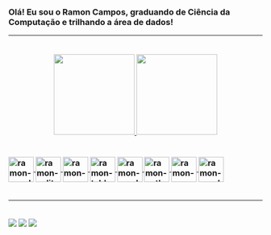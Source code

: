 <h3>Olá! Eu sou o Ramon Campos, graduando de Ciência da Computação e trilhando a área de dados!</>

<br>

---

<br>

<!--- STATS --->

<div align="center">
  <a href="https://github.com/ramon-campos">
  <img height="160em" src="https://github-readme-stats.vercel.app/api?username=ramon-campos&show_icons=true&theme=dark&include_all_commits=true&count_private=true"/>
  <img height="160em" src="https://github-readme-stats.vercel.app/api/top-langs/?username=ramon-campos&layout=compact&langs_count=7&theme=dark"/>
</div>

<br>

<!--- ICONS --->

<div style="display: inline_block"><br>
  <img align = "center" alt = "ramon-excel" height = "50" width = "50" src = "https://img.icons8.com/color/452/microsoft-excel-2019--v1.png">
  <img align = "center" alt = "ramon-sqlite" height = "50" width = "50" src = "https://cdn.jsdelivr.net/gh/devicons/devicon/icons/sqlite/sqlite-original.svg">
  <img align = "center" alt = "ramon-mssql" height = "50" width = "50" src = "https://img.icons8.com/color/344/microsoft-sql-server.png">
  <img align = "center" alt = "ramon-tableau" height = "50" width = "50" src = "https://img.icons8.com/color/344/tableau-software.png">
  <img align = "center" alt = "ramon-oracledb" height = "50" width = "50" src = "https://cdn.jsdelivr.net/gh/devicons/devicon/icons/oracle/oracle-original.svg">
  <img align = "center" alt = "ramon-python" height = "50" width = "50" src = "https://cdn.jsdelivr.net/gh/devicons/devicon/icons/python/python-original.svg">
  <img align = "center" alt = "ramon-numpy" height = "50" width = "50" src = "https://cdn.jsdelivr.net/gh/devicons/devicon/icons/numpy/numpy-original.svg">
  <img align = "center" alt = "ramon-pandas" height = "50" width = "50" src = "https://cdn.jsdelivr.net/gh/devicons/devicon/icons/pandas/pandas-original.svg">
</div>

<br>

---

<br>

<!--- BADGES --->

<div>
  <a href="https://www.linkedin.com/in/ramonr-campos/" target="_blank"><img src="https://img.shields.io/badge/linkedin-%230077B5.svg?style=for-the-badge&logo=linkedin&logoColor=white\" target="_blank"></a>
  <a href="https://instagram.com/ramon.cmps" target="_blank"><img src="https://img.shields.io/badge/-Instagram-%23E4405F?style=for-the-badge&logo=instagram&logoColor=white" target="_blank"></a>
  <a href = "mailto:ramonramalhoc@gmail.com"><img src="https://img.shields.io/badge/Gmail-D14836?style=for-the-badge&logo=gmail&logoColor=white" target="_blank"></a>
</div>















<!---

<h1 align="center">👋 Olá, eu sou Ramon Campos</h1>
<h3 align="center">Graduando em Ciência da Computação</h3><br>

- 🌱 Não sou fã de praia, mas a ciência de dados é a minha!

- 💬 Pergunte-me sobre **Excel, SQL e Python**

- 📄 Saiba mais sobre o meu perfil profissional no [**LinkedIn**](https://www.linkedin.com/in/ramonr-campos/)

<h3 align="left">Conecte-se comigo:</h3>
<p align="left">
  <a href="https://linkedin.com/in/ramonr-campos" target="blank"> <img align="center" src="https://www.svgrepo.com/show/355096/linkedin.svg" alt="ramonr-campos" height="30" width="30" /></a> &nbsp&nbsp&nbsp&nbsp
  <a href="https://instagram.com/ramon.cmps" target="blank"><img align="center" src="https://www.svgrepo.com/show/111199/instagram.svg" alt="ramon.cmps" height="30" width="30" /></a>
</p>

<h3 align="left">Habilidades e Ferramentas:</h3>

<p align="left">
  <a href="https://www.microsoft.com/en-us/microsoft-365/excel"> 
    <img src="https://www.svgrepo.com/show/373589/excel.svg" alt="excel" width="40" height="40"/>
  </a> &nbsp&nbsp&nbsp&nbsp
  <a href="https://www.microsoft.com/en-us/sql-server/">
    <img src="https://img.icons8.com/color/480/microsoft-sql-server.png" alt="mssql" width="40" height="40"/> &nbsp&nbsp&nbsp&nbsp
  <a href="https://www.tableau.com/">
    <img src="https://www.svgrepo.com/show/354428/tableau-icon.svg" alt="tableau" width="40" height="40"/> &nbsp&nbsp&nbsp&nbsp
  <a href="https://www.python.org/">
    <img src="https://raw.githubusercontent.com/devicons/devicon/master/icons/python/python-original.svg" alt="python" width="40" height="40"/> &nbsp&nbsp&nbsp&nbsp
  <a href="https://www.oracle.com/br/database/">
    <img src="https://raw.githubusercontent.com/devicons/devicon/1119b9f84c0290e0f0b38982099a2bd027a48bf1/icons/oracle/oracle-original.svg" alt="python" width="60" height="60"/>
</p>

--->
